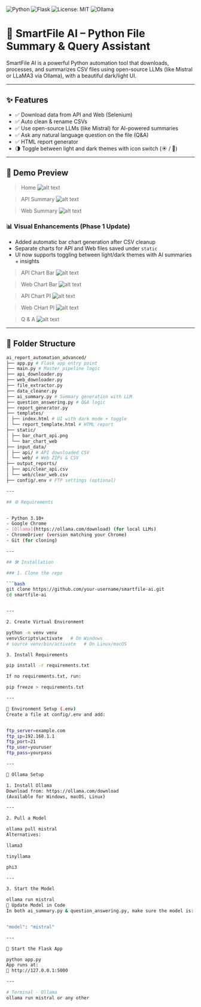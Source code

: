 ![Python](https://img.shields.io/badge/Python-3.10-blue)
![Flask](https://img.shields.io/badge/Framework-Flask-lightgrey)
![License: MIT](https://img.shields.io/badge/License-MIT-yellow.svg)
![Ollama](https://img.shields.io/badge/LLM-Mistral-blueviolet)

# 🚀 SmartFile AI – Python File Summary & Query Assistant

SmartFile AI is a powerful Python automation tool that downloads, processes, and summarizes CSV files using open-source LLMs (like Mistral or LLaMA3 via Ollama), with a beautiful dark/light UI.

---

## ✨ Features

- ✅ Download data from API and Web (Selenium)
- ✅ Auto clean & rename CSVs
- ✅ Use open-source LLMs (like Mistral) for AI-powered summaries
- ✅ Ask any natural language question on the file (Q&A)
- ✅ HTML report generator
- 🌗 Toggle between light and dark themes with icon switch (☀️ / 🌙)

---


## 📸 Demo Preview

> Home 
![alt text](Home.png)

> API Summary 
![alt text](API_Summary.png)

> Web Summary
![alt text](Web_Summary.png)

### 📊 Visual Enhancements (Phase 1 Update)
- Added automatic bar chart generation after CSV cleanup
- Separate charts for API and Web files saved under `static`
- UI now supports toggling between light/dark themes with AI summaries + insights

> API Chart Bar
![alt text](report_html\visuals\Bar_API.png)

> Web Chart Bar
![alt text](report_html\visuals\Bar_Web.png)

> API Chart PI
![alt text](report_html\visuals\PI_API.png)

> Web CHart PI
![alt text](report_html\visuals\PI_Web.png)

>Q & A 
![alt text](<Q&A about file.png>)

---

## 📁 Folder Structure

```bash
ai_report_automation_advanced/
├── app.py # Flask app entry point
├── main.py # Master pipeline logic
├── api_downloader.py
├── web_downloader.py
├── file_extractor.py
├── data_cleaner.py
├── ai_summary.py # Summary generation with LLM
├── question_answering.py # Q&A logic
├── report_generator.py
├── templates/
│ ├── index.html # UI with dark mode + toggle
│ └── report_template.html # HTML report
├── static/
│ ├── bar_chart_api.png
│ └── bar_chart_web
├── input_data/
│ ├── api/ # API downloaded CSV
│ └── web/ # Web ZIPs & CSV
├── output_reports/
│ ├── api/clear_api.csv
│ └── web/clear_web.csv
├── config/.env # FTP settings (optional)

---

## ⚙️ Requirements


- Python 3.10+
- Google Chrome
- [Ollama](https://ollama.com/download) (for local LLMs)
- ChromeDriver (version matching your Chrome)
- Git (for cloning)

---

## 🛠️ Installation

### 1. Clone the repo

```bash
git clone https://github.com/your-username/smartfile-ai.git
cd smartfile-ai


---

2. Create Virtual Environment

python -m venv venv
venv\Scripts\activate   # On Windows
# source venv/bin/activate   # On Linux/macOS

3. Install Requirements

pip install -r requirements.txt

If no requirements.txt, run:

pip freeze > requirements.txt

---

🔐 Environment Setup (.env)
Create a file at config/.env and add:


ftp_server=example.com
ftp_ip=192.168.1.1
ftp_port=21
ftp_user=youruser
ftp_pass=yourpass

---

🤖 Ollama Setup

1. Install Ollama
Download from: https://ollama.com/download
(Available for Windows, macOS, Linux)

---

2. Pull a Model

ollama pull mistral
Alternatives:

llama3

tinyllama

phi3

---

3. Start the Model

ollama run mistral
🧠 Update Model in Code
In both ai_summary.py & question_answering.py, make sure the model is:


"model": "mistral"

---

🚀 Start the Flask App

python app.py
App runs at:
🔗 http://127.0.0.1:5000

---

# Terminal - Ollama
ollama run mistral or any other


